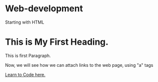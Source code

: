 # Web-development
Starting with HTML


<!DOCTYPE html>
<html>
  
  <head>
    <title>This is First Webpage</title>
  </head>
  
  <body>
    <h1> This is My First Heading. </h1>
    <p> This is first Paragraph. </p>
    <p> Now, we will see how we can attach links to the web page, using "a" tags</p>
    <a href = "https://www.w3schools.com"> Learn to Code here. </a>
  </body>
</html>
